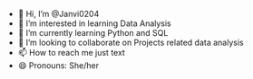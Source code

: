 - 👋 Hi, I’m @Janvi0204
- 👀 I’m interested in learning Data Analysis
- 🌱 I’m currently learning Python and SQL
- 💞️ I’m looking to collaborate on Projects related data analysis
- 📫 How to reach me just text
- 😄 Pronouns: She/her


